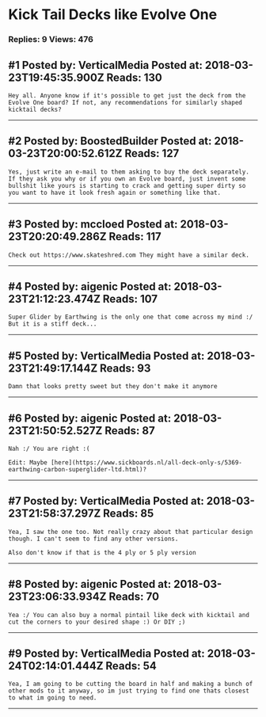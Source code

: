 # Kick Tail Decks like Evolve One

### Replies: 9 Views: 476

## \#1 Posted by: VerticalMedia Posted at: 2018-03-23T19:45:35.900Z Reads: 130

```
Hey all. Anyone know if it's possible to get just the deck from the Evolve One board? If not, any recommendations for similarly shaped kicktail decks?
```

---
## \#2 Posted by: BoostedBuilder Posted at: 2018-03-23T20:00:52.612Z Reads: 127

```
Yes, just write an e-mail to them asking to buy the deck separately. If they ask you why or if you own an Evolve board, just invent some bullshit like yours is starting to crack and getting super dirty so you want to have it look fresh again or something like that.
```

---
## \#3 Posted by: mccloed Posted at: 2018-03-23T20:20:49.286Z Reads: 117

```
Check out https://www.skateshred.com They might have a similar deck.
```

---
## \#4 Posted by: aigenic Posted at: 2018-03-23T21:12:23.474Z Reads: 107

```
Super Glider by Earthwing is the only one that come across my mind :/ But it is a stiff deck...
```

---
## \#5 Posted by: VerticalMedia Posted at: 2018-03-23T21:49:17.144Z Reads: 93

```
Damn that looks pretty sweet but they don't make it anymore
```

---
## \#6 Posted by: aigenic Posted at: 2018-03-23T21:50:52.527Z Reads: 87

```
Nah :/ You are right :(

Edit: Maybe [here](https://www.sickboards.nl/all-deck-only-s/5369-earthwing-carbon-superglider-ltd.html)?
```

---
## \#7 Posted by: VerticalMedia Posted at: 2018-03-23T21:58:37.297Z Reads: 85

```
Yea, I saw the one too. Not really crazy about that particular design though. I can't seem to find any other versions.

Also don't know if that is the 4 ply or 5 ply version
```

---
## \#8 Posted by: aigenic Posted at: 2018-03-23T23:06:33.934Z Reads: 70

```
Yea :/ You can also buy a normal pintail like deck with kicktail and cut the corners to your desired shape :) Or DIY ;)
```

---
## \#9 Posted by: VerticalMedia Posted at: 2018-03-24T02:14:01.444Z Reads: 54

```
Yea, I am going to be cutting the board in half and making a bunch of other mods to it anyway, so im just trying to find one thats closest to what im going to need.
```

---

